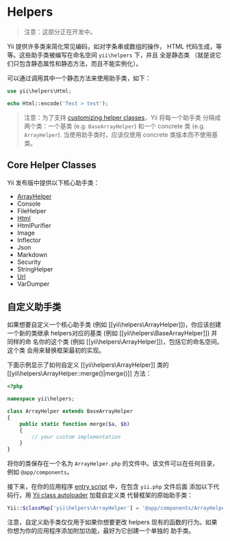 Helpers
=======

> 注意：这部分正在开发中。

Yii 提供许多类来简化常见编码，如对字条串或数组的操作，
HTML 代码生成，等等。这些助手类被编写在命名空间 `yii\helpers` 下，并且
全是静态类 （就是说它们只包含静态属性和静态方法，而且不能实例化）。

可以通过调用其中一个静态方法来使用助手类，如下：

```php
use yii\helpers\Html;

echo Html::encode('Test > test');
```

> 注意：为了支持 [customizing helper classes](#customizing-helper-classes)，Yii 将每一个助手类
  分隔成两个类：一个基类 (e.g. `BaseArrayHelper`) 和一个 concrete 类 (e.g. `ArrayHelper`).
  当使用助手类时，应该仅使用 concrete 类版本而不使用基类。


Core Helper Classes
-------------------

Yii 发布版中提供以下核心助手类：

- [ArrayHelper](helper-array.md)
- Console
- FileHelper
- [Html](helper-html.md)
- HtmlPurifier
- Image
- Inflector
- Json
- Markdown
- Security
- StringHelper
- [Url](helper-url.md)
- VarDumper


自定义助手类 <span id="customizing-helper-classes"></span>
--------------------------

如果想要自定义一个核心助手类 (例如 [[yii\helpers\ArrayHelper]])，你应该创建一个新的类继承
helpers对应的基类 (例如 [[yii\helpers\BaseArrayHelper]]) 并同样的命
名你的这个类 (例如 [[yii\helpers\ArrayHelper]])，包括它的命名空间。这个类
会用来替换框架最初的实现。

下面示例显示了如何自定义 [[yii\helpers\ArrayHelper]] 类的
[[yii\helpers\ArrayHelper::merge()|merge()]] 方法：

```php
<?php

namespace yii\helpers;

class ArrayHelper extends BaseArrayHelper
{
    public static function merge($a, $b)
    {
        // your custom implementation
    }
}
```

将你的类保存在一个名为 `ArrayHelper.php` 的文件中。该文件可以在任何目录，例如 `@app/components`。

接下来，在你的应用程序 [entry script](structure-entry-scripts.md) 中，在包含 `yii.php` 文件后面
添加以下代码行，用 [Yii class autoloader](concept-autoloading.md) 加载自定义类
代替框架的原始助手类：

```php
Yii::$classMap['yii\helpers\ArrayHelper'] = '@app/components/ArrayHelper.php';
```

注意，自定义助手类仅仅用于如果你想要更改 helpers
现有的函数的行为。如果你想为你的应用程序添加附加功能，最好为它创建一个单独的
助手类。
